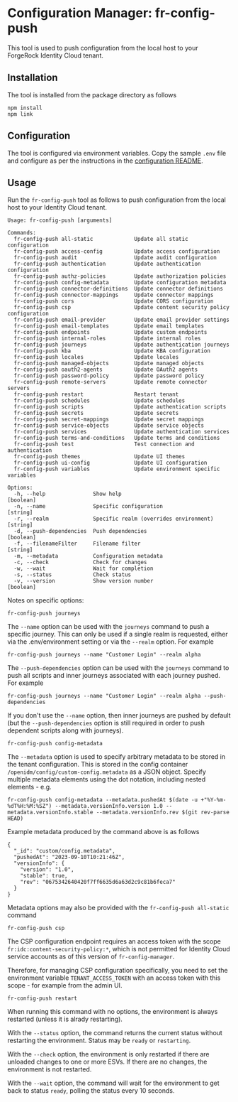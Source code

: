 # Configuration Manager: fr-config-push

This tool is used to push configuration from the local host to your ForgeRock Identity Cloud tenant.

## Installation

The tool is installed from the package directory as follows

```
npm install
npm link
```

## Configuration

The tool is configured via environment variables. Copy the sample `.env` file and configure as per the instructions in the [configuration README](../docs/environment.md).

## Usage

Run the `fr-config-push` tool as follows to push configuration from the local host to your Identity Cloud tenant.

```
Usage: fr-config-push [arguments]

Commands:
  fr-config-push all-static             Update all static configuration
  fr-config-push access-config          Update access configuration
  fr-config-push audit                  Update audit configuration
  fr-config-push authentication         Update authentication configuration
  fr-config-push authz-policies         Update authorization policies
  fr-config-push config-metadata        Update configuration metadata
  fr-config-push connector-definitions  Update connector definitions
  fr-config-push connector-mappings     Update connector mappings
  fr-config-push cors                   Update CORS configuration
  fr-config-push csp                    Update content security policy configuration
  fr-config-push email-provider         Update email provider settings
  fr-config-push email-templates        Update email templates
  fr-config-push endpoints              Update custom endpoints
  fr-config-push internal-roles         Update internal roles
  fr-config-push journeys               Update authentication journeys
  fr-config-push kba                    Update KBA configuration
  fr-config-push locales                Update locales
  fr-config-push managed-objects        Update managed objects
  fr-config-push oauth2-agents          Update OAuth2 agents
  fr-config-push password-policy        Update password policy
  fr-config-push remote-servers         Update remote connector servers
  fr-config-push restart                Restart tenant
  fr-config-push schedules              Update schedules
  fr-config-push scripts                Update authentication scripts
  fr-config-push secrets                Update secrets
  fr-config-push secret-mappings        Update secret mappings
  fr-config-push service-objects        Update service objects
  fr-config-push services               Update authentication services
  fr-config-push terms-and-conditions   Update terms and conditions
  fr-config-push test                   Test connection and authentication
  fr-config-push themes                 Update UI themes
  fr-config-push ui-config              Update UI configuration
  fr-config-push variables              Update environment specific variables

Options:
  -h, --help               Show help                                   [boolean]
  -n, --name               Specific configuration                       [string]
  -r, --realm              Specific realm (overrides environment)       [string]
  -d, --push-dependencies  Push dependencies                           [boolean]
  -f, --filenameFilter     Filename filter                              [string]
  -m, --metadata           Configuration metadata
  -c, --check              Check for changes
  -w, --wait               Wait for completion
  -s, --status             Check status
  -v, --version            Show version number                         [boolean]
```

Notes on specific options:

`fr-config-push journeys`

The `--name` option can be used with the `journeys` command to push a specific journey. This can only be used if a single realm is requested, either via the .env/environment setting or via the `--realm` option. For example

```
fr-config-push journeys --name "Customer Login" --realm alpha
```

The `--push-dependencies` option can be used with the `journeys` command to push all scripts and inner journeys associated with each journey pushed. For example

```
fr-config-push journeys --name "Customer Login" --realm alpha --push-dependencies
```

If you don't use the `--name` option, then inner journeys are pushed by default (but the `--push-dependencies` option is still required in order to push dependent scripts along with journeys).

`fr-config-push config-metadata`

The `--metadata` option is used to specify arbitrary metadata to be stored in the tenant configuration. This is stored in the config container `/openidm/config/custom-config.metadata` as a JSON object. Specify multiple metadata elements using the dot notation, including nested elements - e.g.

```
fr-config-push config-metadata --metadata.pushedAt $(date -u +"%Y-%m-%dT%H:%M:%SZ") --metadata.versionInfo.version 1.0 --metadata.versionInfo.stable --metadata.versionInfo.rev $(git rev-parse HEAD)
```

Example metadata produced by the command above is as follows

```
{
  "_id": "custom/config.metadata",
  "pushedAt": "2023-09-10T10:21:46Z",
  "versionInfo": {
    "version": "1.0",
    "stable": true,
    "rev": "0675342640420f7ff6635d6a63d2c9c81b6feca7"
  }
}
```

Metadata options may also be provided with the `fr-config-push all-static` command

`fr-config-push csp`

The CSP configuration endpoint requires an access token with the scope `fr:idc:content-security-policy:*`,
which is not permitted for Identity Cloud service accounts as of this version of `fr-config-manager`.

Therefore, for managing CSP configuration specifically, you need to set the environment variable
`TENANT_ACCESS_TOKEN` with an access token with this scope - for example from the admin UI.

`fr-config-push restart`

When running this command with no options, the environment is always restarted (unless it is alrady restarting).

With the `--status` option, the command returns the current status without restarting the environment. Status may be `ready` or `restarting`.

With the `--check` option, the environment is only restarted if there are unloaded changes to one or more ESVs. If there are no changes, the environment is not restarted.

With the `--wait` option, the command will wait for the environment to get back to status `ready`, polling the status every 10 seconds.
